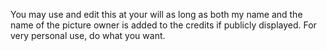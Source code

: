 You may use and edit this at your will as long as both my name and the name of the picture owner is added to the credits if publicly displayed.
For very personal use, do what you want.
